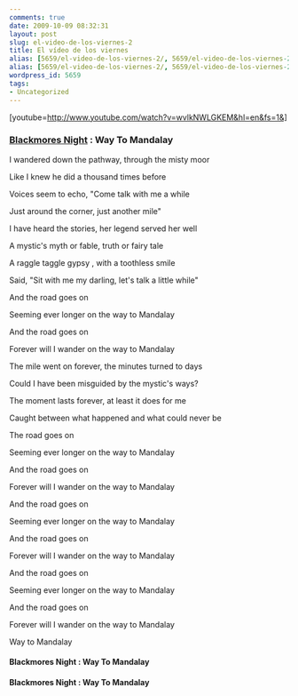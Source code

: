 ```yaml
---
comments: true
date: 2009-10-09 08:32:31
layout: post
slug: el-video-de-los-viernes-2
title: El vídeo de los viernes
alias: [5659/el-video-de-los-viernes-2/, 5659/el-video-de-los-viernes-2]
alias: [5659/el-video-de-los-viernes-2/, 5659/el-video-de-los-viernes-2]
wordpress_id: 5659
tags:
- Uncategorized
---
```


[youtube=http://www.youtube.com/watch?v=wvlkNWLGKEM&hl=en&fs=1&]




### [Blackmores Night](http://en.wikipedia.org/wiki/Blackmore%27s_Night) : Way To Mandalay




I wandered down the pathway, through the misty moor  

Like I knew he did a thousand times before  

Voices seem to echo, "Come talk with me a while  

Just around the corner, just another mile"




I have heard the stories, her legend served her well  

A mystic's myth or fable, truth or fairy tale  

A raggle taggle gypsy , with a toothless smile  

Said, "Sit with me my darling, let's talk a little while"




And the road goes on  

Seeming ever longer on the way to Mandalay  

And the road goes on  

Forever will I wander on the way to Mandalay




The mile went on forever, the minutes turned to days  

Could I have been misguided by the mystic's ways?  

The moment lasts forever, at least it does for me  

Caught between what happened and what could never be




The road goes on  

Seeming ever longer on the way to Mandalay  

And the road goes on  

Forever will I wander on the way to Mandalay




And the road goes on  

Seeming ever longer on the way to Mandalay  

And the road goes on  

Forever will I wander on the way to Mandalay




And the road goes on  

Seeming ever longer on the way to Mandalay  

And the road goes on  

Forever will I wander on the way to Mandalay




Way to Mandalay







#### Blackmores Night : Way To Mandalay




#### Blackmores Night : Way To Mandalay






